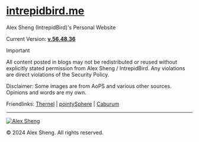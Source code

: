 # [intrepidbird.me](https://intrepidbird.me)

Alex Sheng (IntrepidBird)'s Personal Website

Current Version: [**v.56.48.36**](https://github.com/intrepidbird/intrepidbird.github.io/releases/tag/v.56.48.36)

> [!IMPORTANT]  
> All content posted in blogs may not be redistributed or reused without explicitly stated permission from Alex Sheng / IntrepidBird. Any violations are direct violations of the Security Policy.

Disclaimer: Some images are from AoPS and various other sources. Opinions and words are my own.

Friendlinks: [Thernel](https://thernel.me) | [pointySphere](https://pointysphere.github.io) | [Caburum](https://caburum.is-a.dev)

<!-- Fortuna Semper Mecum -->

----------------------------------------------

[![Alex Sheng](https://intrepidbird.me/images/intrepidmaths.jpg)](https://intrepidbird.me/)

© 2024 Alex Sheng. All rights reserved.
